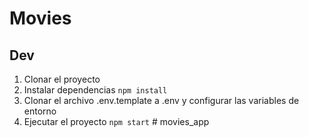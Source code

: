 # Movies

## Dev

1. Clonar el proyecto
2. Instalar dependencias `npm install`
3. Clonar el archivo .env.template a .env y configurar las variables de entorno
4. Ejecutar el proyecto `npm start` #   m o v i e s _ a p p  
 